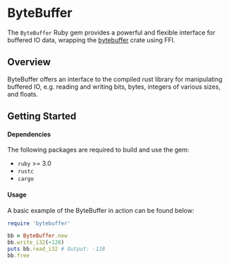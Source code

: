 # ByteBuffer
The `ByteBuffer` Ruby gem provides a powerful and flexible interface for buffered IO data, wrapping the [bytebuffer](https://crates.io/crates/bytebuffer) crate using FFI.

## Overview
ByteBuffer offers an interface to the compiled rust library for manipulating buffered IO, e.g. reading and writing bits, bytes, integers of various sizes, and floats.
## Getting Started
#### Dependencies
The following packages are required to build and use the gem:
* `ruby` >= 3.0
* `rustc`
* `cargo`

#### Usage
A basic example of the ByteBuffer in action can be found below:
```ruby
require 'bytebuffer'

bb = ByteBuffer.new
bb.write_i32(-128)
puts bb.read_i32 # Output: -128
bb.free
```